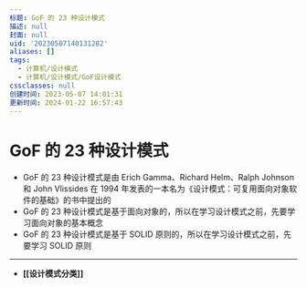 ```yaml
---
标题: GoF 的 23 种设计模式
描述: null
封面: null
uid: '20230507140131282'
aliases: []
tags:
  - 计算机/设计模式
  - 计算机/设计模式/GoF设计模式
cssclasses: null
创建时间: 2023-05-07 14:01:31
更新时间: 2024-01-22 16:57:43
---
```


# GoF 的 23 种设计模式

- GoF 的 23 种设计模式是由 Erich Gamma、Richard Helm、Ralph Johnson 和 John Vlissides 在 1994 年发表的一本名为《设计模式：可复用面向对象软件的基础》的书中提出的
- GoF 的 23 种设计模式是基于面向对象的，所以在学习设计模式之前，先要学习面向对象的基本概念
- GoF 的 23 种设计模式是基于 SOLID 原则的，所以在学习设计模式之前，先要学习 SOLID 原则
---

- **[[设计模式分类]]**

